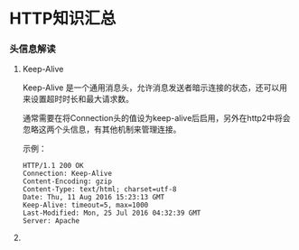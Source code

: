 
# HTTP知识汇总


### 头信息解读

1. Keep-Alive

    Keep-Alive 是一个通用消息头，允许消息发送者暗示连接的状态，还可以用来设置超时时长和最大请求数。

    通常需要在将Connection头的值设为keep-alive后启用，另外在http2中将会忽略这两个头信息，有其他机制来管理连接。

    示例：
    ```http
    HTTP/1.1 200 OK
    Connection: Keep-Alive
    Content-Encoding: gzip
    Content-Type: text/html; charset=utf-8
    Date: Thu, 11 Aug 2016 15:23:13 GMT
    Keep-Alive: timeout=5, max=1000
    Last-Modified: Mon, 25 Jul 2016 04:32:39 GMT
    Server: Apache
    ```   

1. 
